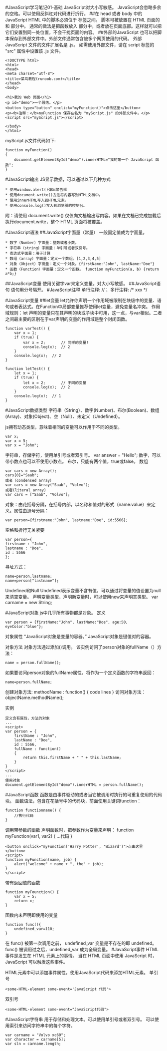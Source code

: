 #JavaScript学习笔记01-基础
JavaScript对大小写敏感。 JavaScript会忽略多余的空格。可以使用反斜杠对代码进行折行。
##在 head 或者 body 中的JavaScript
HTML 中的脚本必须位于 <script> 与 </script> 标签之间。
脚本可被放置在 HTML 页面的 <body> 和 <head> 部分中。
通常的做法是把函数放入 <head> 部分中，或者放在页面底部。这样就可以把它们安置到同一处位置，不会干扰页面的内容。
##外部的JavaScript
也可以把脚本保存到外部文件中。外部文件通常包含被多个网页使用的代码。
外部 JavaScript 文件的文件扩展名是 .js。
如需使用外部文件，请在 script 标签的 "src" 属性中设置该 .js 文件。

```
<!DOCTYPE html>
<html>
<head> 
<meta charset="utf-8"> 
<title>菜鸟教程(runoob.com)</title> 
</head>
<body>
	
<h1>我的 Web 页面</h1>
<p id="demo">一个段落。</p>
<button type="button" onclick="myFunction()">点击这里</button>
<p><b>注释：</b>myFunction 保存在名为 "myScript.js" 的外部文件中。</p>
<script src="myScript.js"></script>
	
</body>
</html>
```

myScript.js文件代码如下:
```
function myFunction()
{
    document.getElementById("demo").innerHTML="我的第一个 JavaScript 函数";
}
```

#JavaScript输出
JS显示数据，可以通过以下几种方式

```
* 使用window.alert()弹出警告框
* 使用document.write()方法将内容写到HTML文档中。
* 使用innerHTML写入到HTML元素。
* 使用console.log()写入到浏览器的控制台。
```
附：请使用 document.write() 仅仅向文档输出写内容。如果在文档已完成加载后执行document.write，整个 HTML 页面将被覆盖。

#JavaScript语法
##JavaScript字面量（常量）
一般固定值成为字面量。
```
* 数字（Number）字面量：整数或者小数。
* 字符串（string）字面量：单引号或者双引号。
* 表达式字面量：用于计算
* 数组（array）字面量：定义一个数组。[1,2,3,4,5]
* 对象（Object）字面量：定义一个对象。{firstName:"John", lastName:"Doe"}
* 函数（Function）字面量：定义一个函数。 function myFunction(a, b) {return a*b;}
```

##JavaScript变量
使用关键字var来定义变量。对大小写敏感。
##JavaScript语句
语句用分号隔开。
#JavaScript注释
单行注释: //； 多行注释: /* xxx */

#JavaScript变量
##let变量
let允许你声明一个作用域被限制在块级中的变量、语句或者表达式。在Function中局部变量推荐使用let变量，避免变量名冲突。
作用域规则：let 声明的变量只在其声明的块或子块中可用，这一点，与var相似。二者之间最主要的区别在于var声明的变量的作用域是整个封闭函数。

```
function varTest() {
    var x = 1;
    if (true) {
        var x = 2;       // 同样的变量!
        console.log(x);  // 2
    }
    console.log(x);  // 2
}

function letTest() {
    let x = 1;
    if (true) {
        let x = 2;       // 不同的变量    
        console.log(x);  // 2  
    }
    console.log(x);  // 1
}
```

#JavaScript数据类型
字符串（String）、数字(Number)、布尔(Boolean)、数组(Array)、对象(Object)、空（Null）、未定义（Undefined）。

js拥有动态类型，意味着相同的变量可以作用于不同的类型。

```
var x;
var x = 5;
var x = "John";
```
字符串，存储字符，使用单引号或者双引号。 var answer = "Hello";
数字，可以带小数点也可以不使用小数点。
布尔，只能有两个值，true或false。
数组

```
var cars = new Array();
cars[0]="Saab";
或者（condensed array）
var cars = new Array("Saab", "Volvo");
或者(literal array)
var cars = ["Saab", "Volvo"];
```
对象：由花括号分隔，在括号内部，以名称和值对的形式（name:value）来定义。属性由逗号分隔：

```
var person={firstname:"John", lastname:"Doe", id:5566};
```
空格和折行无关紧要

```
var person={
firstname : "John",
lastname : "Doe",
id : 5566
};
```
寻址方式：

```
name=person.lastname;
name=person["lastname"];
```
Undefined和Null
Undefined表示变量不含有值，可以通过将变量的值设置为null来清空变量。
声明变量类型，声明新变量时，可以使用new来声明其类型。
var carname = new String;

#JavaScript对象
js中几乎所有事物都是对象。
定义

```
var person = {firstName:"John", lastName:"Doe", age:50, eyeColor:"blue"};
```
对象属性
“JavaScript对象是变量的容器。”
JavaScript对象是键值对的容器。

对象方法
对象方法通过添加()调用。
该实例访问了person对象的fullName（）方法：
```
name = person.fullName();
```
如果要访问person对象的fullName属性，将作为一个定义函数的字符串返回：
```
name=person.fullName;
```

创建对象方法:
methodName : function() { code lines }
访问对象方法：
objectName.methodName();

实例

```
定义含有属性，方法的对象
...
<script>
var person = {
	firstName : "John",
	lastName : "Doe",
	id : 5566,
	fullName : function()
	{
		return this.firstName + " " + this.lastName;
	}
}
</script>
...
使用对象
document.getElementById("demo").innerHTML = person.fullName();
```

#JavaScript函数
函数是由事件驱动的或者当它被调用时执行的可重复使用的代码块。
函数语法，包含在花括号中的代码块，前面使用关键词function：

```
function functionname() {
	//执行代码
}
```

调用带参数的函数
声明函数时，把参数作为变量来声明：
function myFunction(var1, var2) {
...代码
}
```
<button onclick="myFunction('Harry Potter', 'Wizard')">点击这里</button>
<script>
function myFunction(name, job) {
	alert("welcome" + name + ", the" + job);
}
</script>
```

带有返回值的函数

```
function myFounction() {
	var x = 5;
	return x;
}
```

函数内未声明即使用的变量

```
function func(){
	undefined_var=110;
}
```
在 func() 被第一次调用之前， undefined_var 变量是不存在的即 undefined。func() 被调用过之后，undefined_var 成为全局变量。
#JavaScript事件
HTML 事件是发生在 HTML 元素上的事情。
当在 HTML 页面中使用 JavaScript 时， JavaScript 可以触发这些事件。

HTML元素中可以添加事件属性，使用JavaScript代码来添加HTML元素。
单引号
```
<some-HTML-element some-event='JavaScript 代码'>
```
双引号

```
<some-HTML-element some-event="JavaScript代码">
```

#JavaScript字符串
用于存储和处理文本。可以使用单引号或者双引号。
可以使用索引来访问字符串中的每个字符。

```
var carname = "Volvo xc60";
var character = carname[5];
var sln = carname.length;
```









